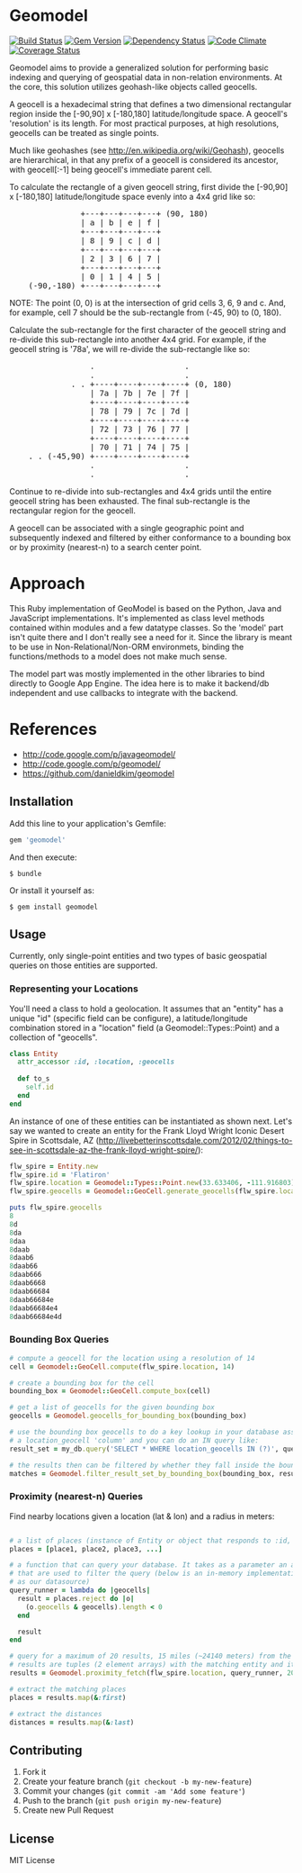 # Geomodel

[![Build Status](https://secure.travis-ci.org/integrallis/geomodel.png?branch=master)](http://travis-ci.org/integrallis/geomodel) 
[![Gem Version](https://badge.fury.io/rb/geomodel.png)](http://badge.fury.io/rb/geomodel)
[![Dependency Status](https://gemnasium.com/integrallis/geomodel.png)](https://gemnasium.com/integrallis/geomodel) 
[![Code Climate](https://codeclimate.com/github/integrallis/geomodel.png)](https://codeclimate.com/github/integrallis/geomodel)
[![Coverage Status](https://coveralls.io/repos/integrallis/geomodel/badge.png?branch=master)](https://coveralls.io/r/integrallis/geomodel?branch=master)

Geomodel aims to provide a generalized solution for performing basic indexing 
and querying of geospatial data in non-relation environments. At the core, this 
solution utilizes geohash-like objects called geocells.

A geocell is a hexadecimal string that defines a two dimensional rectangular
region inside the [-90,90] x [-180,180] latitude/longitude space. A geocell's
'resolution' is its length. For most practical purposes, at high resolutions,
geocells can be treated as single points.

Much like geohashes (see http://en.wikipedia.org/wiki/Geohash), geocells are 
hierarchical, in that any prefix of a geocell is considered its ancestor, with
geocell[:-1] being geocell's immediate parent cell.

To calculate the rectangle of a given geocell string, first divide the
[-90,90] x [-180,180] latitude/longitude space evenly into a 4x4 grid like so:

<pre>
               +---+---+---+---+ (90, 180)
               | a | b | e | f |
               +---+---+---+---+
               | 8 | 9 | c | d |
               +---+---+---+---+
               | 2 | 3 | 6 | 7 |
               +---+---+---+---+
               | 0 | 1 | 4 | 5 |
    (-90,-180) +---+---+---+---+
</pre>

NOTE: The point (0, 0) is at the intersection of grid cells 3, 6, 9 and c. And,
for example, cell 7 should be the sub-rectangle from (-45, 90) to (0, 180).   

Calculate the sub-rectangle for the first character of the geocell string and
re-divide this sub-rectangle into another 4x4 grid. For example, if the geocell
string is '78a', we will re-divide the sub-rectangle like so:

<pre>
                 .                   .
                 .                   .
             . . +----+----+----+----+ (0, 180)
                 | 7a | 7b | 7e | 7f |
                 +----+----+----+----+
                 | 78 | 79 | 7c | 7d |
                 +----+----+----+----+
                 | 72 | 73 | 76 | 77 |
                 +----+----+----+----+
                 | 70 | 71 | 74 | 75 |
    . . (-45,90) +----+----+----+----+
                 .                   .
                 .                   .
</pre>

Continue to re-divide into sub-rectangles and 4x4 grids until the entire
geocell string has been exhausted. The final sub-rectangle is the rectangular
region for the geocell.

A geocell can be associated with a single geographic point and subsequently 
indexed and filtered by either conformance to a bounding box or by proximity 
(nearest-n) to a search center point.

# Approach

This Ruby implementation of GeoModel is based on the Python, Java and JavaScript implementations. 
It's implemented as class level methods contained within modules and a few datatype classes. So the 
'model' part isn't quite there and I don't really see a need for it. Since the library is meant to 
be use in Non-Relational/Non-ORM environmets, binding the functions/methods to a model does not make
much sense. 

The model part was mostly implemented in the other libraries to bind directly to Google App Engine.
The idea here is to make it backend/db independent and use callbacks to integrate with the backend.

# References

- http://code.google.com/p/javageomodel/
- http://code.google.com/p/geomodel/
- https://github.com/danieldkim/geomodel

## Installation

Add this line to your application's Gemfile:

```ruby
gem 'geomodel'
```

And then execute:

    $ bundle

Or install it yourself as:

    $ gem install geomodel

## Usage

Currently, only single-point entities and two types of basic geospatial queries
on those entities are supported.

### Representing your Locations

You'll need a class to hold a geolocation. It assumes that an "entity" has a unique 
"id" (specific field can be configure), a latitude/longitude combination stored in 
a "location" field (a Geomodel::Types::Point) and a collection of "geocells".

```ruby
class Entity
  attr_accessor :id, :location, :geocells
  
  def to_s
    self.id
  end
end
```

An instance of one of these entities can be instantiated as shown next. Let's say we
wanted to create an entity for the Frank Lloyd Wright Iconic Desert Spire in Scottsdale, AZ
(http://livebetterinscottsdale.com/2012/02/things-to-see-in-scottsdale-az-the-frank-lloyd-wright-spire/):

```ruby
flw_spire = Entity.new
flw_spire.id = 'Flatiron'
flw_spire.location = Geomodel::Types::Point.new(33.633406, -111.916803)
flw_spire.geocells = Geomodel::GeoCell.generate_geocells(flw_spire.location)

puts flw_spire.geocells
8
8d
8da
8daa
8daab
8daab6
8daab66
8daab666
8daab6668
8daab66684
8daab66684e
8daab66684e4
8daab66684e4d
```

### Bounding Box Queries

```ruby
# compute a geocell for the location using a resolution of 14
cell = Geomodel::GeoCell.compute(flw_spire.location, 14)

# create a bounding box for the cell
bounding_box = Geomodel::GeoCell.compute_box(cell)

# get a list of geocells for the given bounding box
geocells = Geomodel.geocells_for_bounding_box(bounding_box)

# use the bounding box geocells to do a key lookup in your database assuming that there is
# a location_geocell 'column' and you can do an IN query like:
result_set = my_db.query('SELECT * WHERE location_geocells IN (?)', query_geocells)

# the results then can be filtered by whether they fall inside the bounding box using:
matches = Geomodel.filter_result_set_by_bounding_box(bounding_box, result_set)
```

### Proximity (nearest-n) Queries

Find nearby locations given a location (lat & lon) and a radius in meters:

```ruby

# a list of places (instance of Entity or object that responds to :id, :location, :geocells)
places = [place1, place2, place3, ...]

# a function that can query your database. It takes as a parameter an array of geocells (strings)
# that are used to filter the query (below is an in-memory implementation using the 'places' array
# as our datasource)
query_runner = lambda do |geocells|
  result = places.reject do |o| 
    (o.geocells & geocells).length < 0
  end 

  result
end

# query for a maximum of 20 results, 15 miles (~24140 meters) from the Frank Lloyd Wright Spire
# results are tuples (2 element arrays) with the matching entity and its distance from the location
results = Geomodel.proximity_fetch(flw_spire.location, query_runner, 20, 24140)

# extract the matching places
places = results.map(&:first)

# extract the distances
distances = results.map(&:last)

```

## Contributing

1. Fork it
2. Create your feature branch (`git checkout -b my-new-feature`)
3. Commit your changes (`git commit -am 'Add some feature'`)
4. Push to the branch (`git push origin my-new-feature`)
5. Create new Pull Request

## License

MIT License
